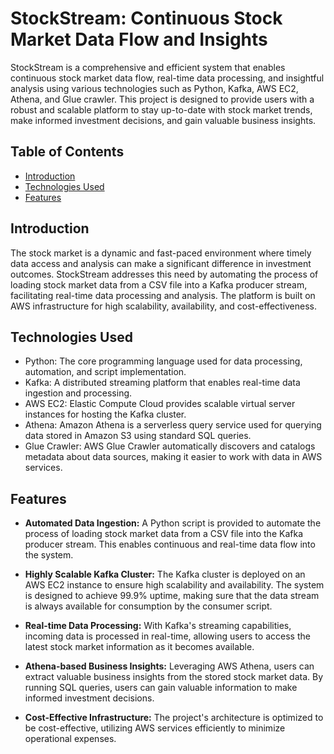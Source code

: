 # StockStream: Continuous Stock Market Data Flow and Insights

StockStream is a comprehensive and efficient system that enables continuous stock market data flow, real-time data processing, and insightful analysis using various technologies such as Python, Kafka, AWS EC2, Athena, and Glue crawler. This project is designed to provide users with a robust and scalable platform to stay up-to-date with stock market trends, make informed investment decisions, and gain valuable business insights.

## Table of Contents
- [Introduction](#introduction)
- [Technologies Used](#technologies-used)
- [Features](#features)
  

## Introduction

The stock market is a dynamic and fast-paced environment where timely data access and analysis can make a significant difference in investment outcomes. StockStream addresses this need by automating the process of loading stock market data from a CSV file into a Kafka producer stream, facilitating real-time data processing and analysis. The platform is built on AWS infrastructure for high scalability, availability, and cost-effectiveness.

## Technologies Used

- Python: The core programming language used for data processing, automation, and script implementation.
- Kafka: A distributed streaming platform that enables real-time data ingestion and processing.
- AWS EC2: Elastic Compute Cloud provides scalable virtual server instances for hosting the Kafka cluster.
- Athena: Amazon Athena is a serverless query service used for querying data stored in Amazon S3 using standard SQL queries.
- Glue Crawler: AWS Glue Crawler automatically discovers and catalogs metadata about data sources, making it easier to work with data in AWS services.

## Features

- **Automated Data Ingestion:** A Python script is provided to automate the process of loading stock market data from a CSV file into the Kafka producer stream. This enables continuous and real-time data flow into the system.

- **Highly Scalable Kafka Cluster:** The Kafka cluster is deployed on an AWS EC2 instance to ensure high scalability and availability. The system is designed to achieve 99.9% uptime, making sure that the data stream is always available for consumption by the consumer script.

- **Real-time Data Processing:** With Kafka's streaming capabilities, incoming data is processed in real-time, allowing users to access the latest stock market information as it becomes available.

- **Athena-based Business Insights:** Leveraging AWS Athena, users can extract valuable business insights from the stored stock market data. By running SQL queries, users can gain valuable information to make informed investment decisions.

- **Cost-Effective Infrastructure:** The project's architecture is optimized to be cost-effective, utilizing AWS services efficiently to minimize operational expenses.
